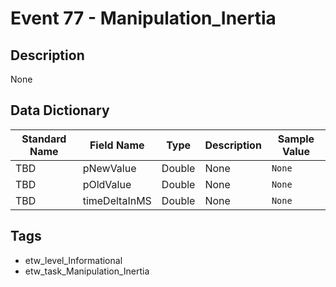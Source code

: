 # Event 77 - Manipulation_Inertia

## Description
None

## Data Dictionary
|Standard Name|Field Name|Type|Description|Sample Value|
|---|---|---|---|---|
|TBD|pNewValue|Double|None|`None`|
|TBD|pOldValue|Double|None|`None`|
|TBD|timeDeltaInMS|Double|None|`None`|

## Tags
* etw_level_Informational
* etw_task_Manipulation_Inertia